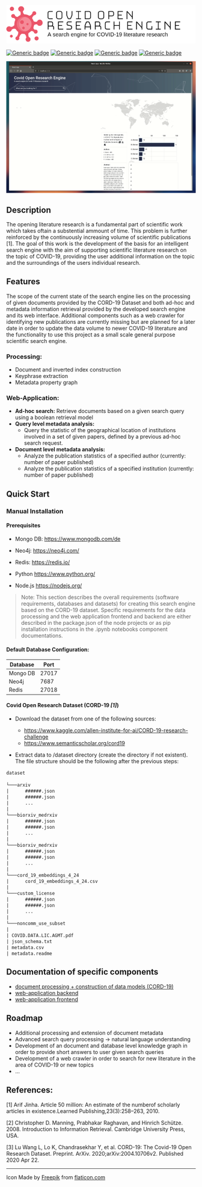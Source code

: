![img](doc/header.png)

[![Generic badge](https://img.shields.io/badge/Made_with-Python-GREEN.svg)](https://shields.io/)
[![Generic badge](https://img.shields.io/badge/Made_with-Node.js-GREEN.svg)](https://shields.io/)
[![Generic badge](https://img.shields.io/badge/Made_with-React.js-GREEN.svg)](https://shields.io/)
[![Generic badge](https://img.shields.io/badge/Stable-No_release-BLUE.svg)](https://shields.io/)

<p align="center">
  <img src="doc/search.gif">
</p>

## Description
The opening literature research is a fundamental part of scientific work which takes oftain a substential ammount of time.  This problem is  further reinforced by the continuously increasing volume of scientific publications [1]. The goal of this work is the development of the basis for an intelligent search engine with the aim of supporting scientific literature research on the topic of COVID-19, providing the user additional information on the topic and the surroundings of the users individual research.

## Features

The scope of the current state of the search engine lies on the processing of given documents provided by the CORD-19 Dataset and both ad-hoc and metadata information retrieval provided by the developed search engine and its web interface. Additional components such as a web crawler for identifying new publications are currently missing but are planned for a later date in order to update the data volume to newer COVID-19 literature and the functionality to use this project as a small scale general purpose scientific search engine.

### Processing:
- Document and inverted index construction
- Keyphrase extraction
- Metadata property graph

### Web-Application:
- **Ad-hoc search:** Retrieve documents based on a given search query using a boolean retrieval model
- **Query level metadata analysis:**
   - Query the statistic of the geographical location of institutions involved in a set of given papers, defined by a previous ad-hoc search request.
- **Document level metadata analysis:**
  -  Analyze the publication statistics of a specified author (currently: number of paper published)
  -  Analyze the publication statistics of a specified institution (currently: number of paper published)


## Quick Start


### Manual Installation

#### Prerequisites

- Mongo DB: https://www.mongodb.com/de
- Neo4j: https://neo4j.com/
- Redis: https://redis.io/

- Python https://www.python.org/
- Node.js https://nodejs.org/


>Note: This section describes the overall requirements (software requirements, databases and datasets) for creating this search engine based on the CORD-19 dataset. Specific requirements for the data processing and the web application frontend and backend are either described in the package.json of the node projects or as pip installation instructions in the .ipynb notebooks component documentations.

#### Default Database Configuration:

|Database|Port|
|---|---|
|Mongo DB|27017|
|Neo4j|7687|
|Redis|27018|

#### Covid Open Research Dataset (CORD-19 <cite>[1]</cite>)

- Download the dataset from one of the following sources:
    - https://www.kaggle.com/allen-institute-for-ai/CORD-19-research-challenge
    - https://www.semanticscholar.org/cord19

- Extract data to /dataset directory (create the directory if not existent). The file structure should be the following after the previous steps:

```
dataset

└───arxiv
|      ######.json
|      ######.json
|      ...
|
└───biorxiv_medrxiv
|      ######.json
|      ######.json
|      ...
|
└───biorxiv_medrxiv
|      ######.json
|      ######.json
|      ...
|
└───cord_19_embeddings_4_24
|      cord_19_embeddings_4_24.csv
|
└───custom_license
|      ######.json
|      ######.json
|      ...
|
└───noncomm_use_subset
|
| COVID.DATA.LIC.AGMT.pdf
| json_schema.txt
| metadata.csv
| metadata.readme
```

## Documentation of specific components

- [document processing + construction of data models (CORD-19)](processing/README.md)
- [web-application backend](web_application/backend/README.md)
- [web-application frontend](web_application/frontend/README.md)


## Roadmap

- Additional processing and extension of document metadata
- Advanced search query processing &rarr; natural language understanding
- Development of an document and database level knowledge graph in order to provide short answers to user given search queries
- Development of a web crawler in order to search for new literature in the area of COVID-19 or new topics
- ...

## References:

[1] Arif Jinha. Article 50 million: An estimate of the numberof scholarly articles in existence.Learned Publishing,23(3):258–263, 2010.

[2] Christopher D. Manning, Prabhakar Raghavan, and Hinrich Schütze. 2008. Introduction to Information Retrieval. Cambridge University Press, USA.

[3] Lu Wang L, Lo K, Chandrasekhar Y, et al. CORD-19: The Covid-19 Open Research Dataset. Preprint. ArXiv. 2020;arXiv:2004.10706v2. Published 2020 Apr 22. 

---

Icon Made by [Freepik](https://www.flaticon.com/free-icon/virus_2659980?term=virus&page=1&position=1) from [flaticon.com](https://www.flaticon.com/)